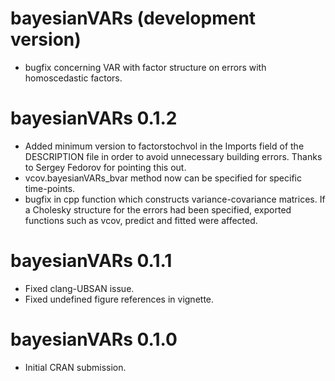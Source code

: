# bayesianVARs (development version)

* bugfix concerning VAR with factor structure on errors with homoscedastic factors.

# bayesianVARs 0.1.2

* Added minimum version to factorstochvol in the Imports field of the DESCRIPTION file in order to avoid unnecessary building errors. Thanks to Sergey Fedorov for pointing this out.
* vcov.bayesianVARs_bvar method now can be specified for specific time-points.
* bugfix in cpp function which constructs variance-covariance matrices. If a Cholesky structure for the errors had been specified, exported functions such as vcov, predict and fitted were affected.

# bayesianVARs 0.1.1

* Fixed clang-UBSAN issue.
* Fixed undefined figure references in vignette.

# bayesianVARs 0.1.0

* Initial CRAN submission.
